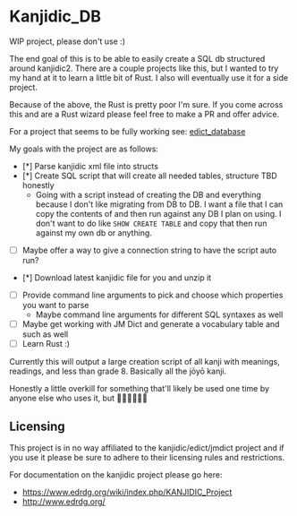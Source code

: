 # Kanjidic_DB

WIP project, please don't use :)

The end goal of this is to be able to easily create a SQL db structured around kanjidic2. There are a couple projects like this, but I wanted to try my hand at it to learn a little bit of Rust. I also will eventually use it for a side project.

Because of the above, the Rust is pretty poor I'm sure. If you come across this and are a Rust wizard please feel free to make a PR and offer advice.

For a project that seems to be fully working see: [edict_database](https://github.com/odrevet/edict_database)

My goals with the project are as follows:
* [*] Parse kanjidic xml file into structs
* [*] Create SQL script that will create all needed tables, structure TBD honestly
  * Going with a script instead of creating the DB and everything because I don't like migrating from DB to DB. I want a file that I can copy the contents of and then run against any DB I plan on using. I don't want to do like `SHOW CREATE TABLE` and copy that then run against my own db or anything.
* [ ] Maybe offer a way to give a connection string to have the script auto run?
* [*] Download latest kanjidic file for you and unzip it
* [ ] Provide command line arguments to pick and choose which properties you want to parse
  * Maybe command line arguments for different SQL syntaxes as well
* [ ] Maybe get working with JM Dict and generate a vocabulary table and such as well
* [ ] Learn Rust :)

Currently this will output a large creation script of all kanji with meanings, readings, and less than grade 8. Basically all the jōyō kanji.

Honestly a little overkill for something that'll likely be used one time by anyone else who uses it, but 🤷🏼‍♂️🤷🏼‍♂️

## Licensing

This project is in no way affiliated to the kanjidic/edict/jmdict project and if you use it please be sure to adhere to their licensing rules and restrictions.

For documentation on the kanjidic project please go here:
* https://www.edrdg.org/wiki/index.php/KANJIDIC_Project
* http://www.edrdg.org/
